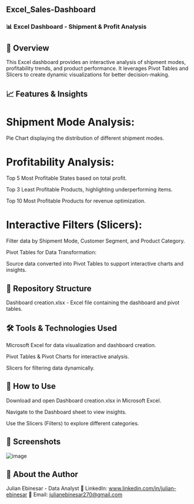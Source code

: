 ## Excel_Sales-Dashboard
### 📊 Excel Dashboard - Shipment & Profit Analysis
## 📌 Overview
This Excel dashboard provides an interactive analysis of shipment modes, profitability trends, and product performance. It leverages Pivot Tables and Slicers to create dynamic visualizations for better decision-making.

## 📈 Features & Insights
# Shipment Mode Analysis:

Pie Chart displaying the distribution of different shipment modes.

# Profitability Analysis:

Top 5 Most Profitable States based on total profit.

Top 3 Least Profitable Products, highlighting underperforming items.

Top 10 Most Profitable Products for revenue optimization.

# Interactive Filters (Slicers):

Filter data by Shipment Mode, Customer Segment, and Product Category.

Pivot Tables for Data Transformation:

Source data converted into Pivot Tables to support interactive charts and insights.

## 📂 Repository Structure
Dashboard creation.xlsx - Excel file containing the dashboard and pivot tables.

## 🛠️ Tools & Technologies Used
Microsoft Excel for data visualization and dashboard creation.

Pivot Tables & Pivot Charts for interactive analysis.

Slicers for filtering data dynamically.

## 🚀 How to Use
Download and open Dashboard creation.xlsx in Microsoft Excel.

Navigate to the Dashboard sheet to view insights.

Use the Slicers (Filters) to explore different categories.

## 📸 Screenshots
![image](https://github.com/user-attachments/assets/53f6bcbe-2390-43b6-92a2-eb179c02e56d)


## 📌 About the Author
Julian Ebinesar - Data Analyst
🔗 LinkedIn: www.linkedin.com/in/julian-ebinesar
📧 Email: julianebinesar270@gmail.com


